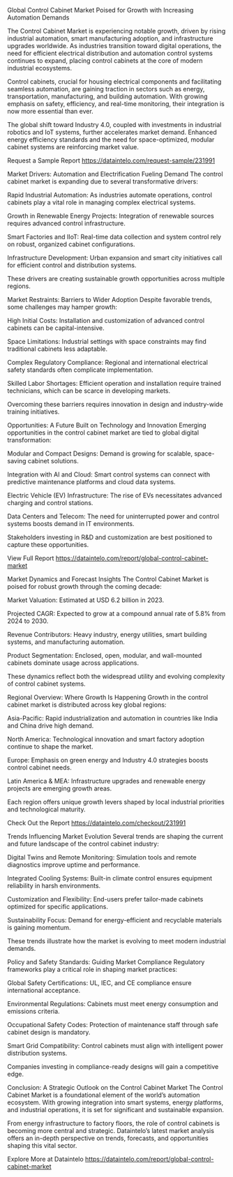 Global Control Cabinet Market Poised for Growth with Increasing Automation Demands

The Control Cabinet Market is experiencing notable growth, driven by rising industrial automation, smart manufacturing adoption, and infrastructure upgrades worldwide. As industries transition toward digital operations, the need for efficient electrical distribution and automation control systems continues to expand, placing control cabinets at the core of modern industrial ecosystems.

Control cabinets, crucial for housing electrical components and facilitating seamless automation, are gaining traction in sectors such as energy, transportation, manufacturing, and building automation. With growing emphasis on safety, efficiency, and real-time monitoring, their integration is now more essential than ever.

The global shift toward Industry 4.0, coupled with investments in industrial robotics and IoT systems, further accelerates market demand. Enhanced energy efficiency standards and the need for space-optimized, modular cabinet systems are reinforcing market value.

Request a Sample Report
https://dataintelo.com/request-sample/231991

Market Drivers: Automation and Electrification Fueling Demand
The control cabinet market is expanding due to several transformative drivers:

Rapid Industrial Automation: As industries automate operations, control cabinets play a vital role in managing complex electrical systems.

Growth in Renewable Energy Projects: Integration of renewable sources requires advanced control infrastructure.

Smart Factories and IIoT: Real-time data collection and system control rely on robust, organized cabinet configurations.

Infrastructure Development: Urban expansion and smart city initiatives call for efficient control and distribution systems.

These drivers are creating sustainable growth opportunities across multiple regions.

Market Restraints: Barriers to Wider Adoption
Despite favorable trends, some challenges may hamper growth:

High Initial Costs: Installation and customization of advanced control cabinets can be capital-intensive.

Space Limitations: Industrial settings with space constraints may find traditional cabinets less adaptable.

Complex Regulatory Compliance: Regional and international electrical safety standards often complicate implementation.

Skilled Labor Shortages: Efficient operation and installation require trained technicians, which can be scarce in developing markets.

Overcoming these barriers requires innovation in design and industry-wide training initiatives.

Opportunities: A Future Built on Technology and Innovation
Emerging opportunities in the control cabinet market are tied to global digital transformation:

Modular and Compact Designs: Demand is growing for scalable, space-saving cabinet solutions.

Integration with AI and Cloud: Smart control systems can connect with predictive maintenance platforms and cloud data systems.

Electric Vehicle (EV) Infrastructure: The rise of EVs necessitates advanced charging and control stations.

Data Centers and Telecom: The need for uninterrupted power and control systems boosts demand in IT environments.

Stakeholders investing in R&D and customization are best positioned to capture these opportunities.

View Full Report
https://dataintelo.com/report/global-control-cabinet-market

Market Dynamics and Forecast Insights
The Control Cabinet Market is poised for robust growth through the coming decade:

Market Valuation: Estimated at USD 6.2 billion in 2023.

Projected CAGR: Expected to grow at a compound annual rate of 5.8% from 2024 to 2030.

Revenue Contributors: Heavy industry, energy utilities, smart building systems, and manufacturing automation.

Product Segmentation: Enclosed, open, modular, and wall-mounted cabinets dominate usage across applications.

These dynamics reflect both the widespread utility and evolving complexity of control cabinet systems.

Regional Overview: Where Growth Is Happening
Growth in the control cabinet market is distributed across key global regions:

Asia-Pacific: Rapid industrialization and automation in countries like India and China drive high demand.

North America: Technological innovation and smart factory adoption continue to shape the market.

Europe: Emphasis on green energy and Industry 4.0 strategies boosts control cabinet needs.

Latin America & MEA: Infrastructure upgrades and renewable energy projects are emerging growth areas.

Each region offers unique growth levers shaped by local industrial priorities and technological maturity.

Check Out the Report
https://dataintelo.com/checkout/231991

Trends Influencing Market Evolution
Several trends are shaping the current and future landscape of the control cabinet industry:

Digital Twins and Remote Monitoring: Simulation tools and remote diagnostics improve uptime and performance.

Integrated Cooling Systems: Built-in climate control ensures equipment reliability in harsh environments.

Customization and Flexibility: End-users prefer tailor-made cabinets optimized for specific applications.

Sustainability Focus: Demand for energy-efficient and recyclable materials is gaining momentum.

These trends illustrate how the market is evolving to meet modern industrial demands.

Policy and Safety Standards: Guiding Market Compliance
Regulatory frameworks play a critical role in shaping market practices:

Global Safety Certifications: UL, IEC, and CE compliance ensure international acceptance.

Environmental Regulations: Cabinets must meet energy consumption and emissions criteria.

Occupational Safety Codes: Protection of maintenance staff through safe cabinet design is mandatory.

Smart Grid Compatibility: Control cabinets must align with intelligent power distribution systems.

Companies investing in compliance-ready designs will gain a competitive edge.

Conclusion: A Strategic Outlook on the Control Cabinet Market
The Control Cabinet Market is a foundational element of the world’s automation ecosystem. With growing integration into smart systems, energy platforms, and industrial operations, it is set for significant and sustainable expansion.

From energy infrastructure to factory floors, the role of control cabinets is becoming more central and strategic. Dataintelo’s latest market analysis offers an in-depth perspective on trends, forecasts, and opportunities shaping this vital sector.

Explore More at Dataintelo
https://dataintelo.com/report/global-control-cabinet-market
